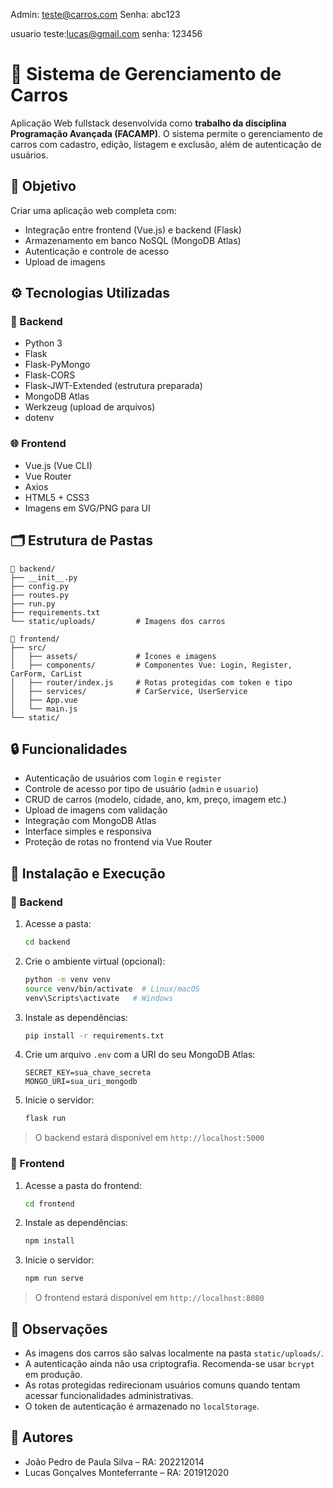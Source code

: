 Admin: teste@carros.com
Senha: abc123

usuario teste:lucas@gmail.com
senha: 123456

# 🚗 Sistema de Gerenciamento de Carros

Aplicação Web fullstack desenvolvida como **trabalho da disciplina Programação Avançada (FACAMP)**. O sistema permite o gerenciamento de carros com cadastro, edição, listagem e exclusão, além de autenticação de usuários.

## 🎯 Objetivo

Criar uma aplicação web completa com:
- Integração entre frontend (Vue.js) e backend (Flask)
- Armazenamento em banco NoSQL (MongoDB Atlas)
- Autenticação e controle de acesso
- Upload de imagens

## ⚙️ Tecnologias Utilizadas

### 📌 Backend
- Python 3
- Flask
- Flask-PyMongo
- Flask-CORS
- Flask-JWT-Extended (estrutura preparada)
- MongoDB Atlas
- Werkzeug (upload de arquivos)
- dotenv

### 🌐 Frontend
- Vue.js (Vue CLI)
- Vue Router
- Axios
- HTML5 + CSS3
- Imagens em SVG/PNG para UI

## 🗂️ Estrutura de Pastas

```
📁 backend/
├── __init__.py
├── config.py
├── routes.py
├── run.py
├── requirements.txt
└── static/uploads/         # Imagens dos carros

📁 frontend/
├── src/
│   ├── assets/             # Ícones e imagens
│   ├── components/         # Componentes Vue: Login, Register, CarForm, CarList
│   ├── router/index.js     # Rotas protegidas com token e tipo
│   ├── services/           # CarService, UserService
│   ├── App.vue
│   └── main.js
└── static/
```

## 🔒 Funcionalidades

- Autenticação de usuários com `login` e `register`
- Controle de acesso por tipo de usuário (`admin` e `usuario`)
- CRUD de carros (modelo, cidade, ano, km, preço, imagem etc.)
- Upload de imagens com validação
- Integração com MongoDB Atlas
- Interface simples e responsiva
- Proteção de rotas no frontend via Vue Router

## 🧪 Instalação e Execução

### 🔹 Backend

1. Acesse a pasta:
   ```bash
   cd backend
   ```

2. Crie o ambiente virtual (opcional):
   ```bash
   python -m venv venv
   source venv/bin/activate  # Linux/macOS
   venv\Scripts\activate   # Windows
   ```

3. Instale as dependências:
   ```bash
   pip install -r requirements.txt
   ```

4. Crie um arquivo `.env` com a URI do seu MongoDB Atlas:
   ```
   SECRET_KEY=sua_chave_secreta
   MONGO_URI=sua_uri_mongodb
   ```
    
5. Inicie o servidor:
   ```bash
   flask run
   ```

> O backend estará disponível em `http://localhost:5000`

### 🔹 Frontend

1. Acesse a pasta do frontend:
   ```bash
   cd frontend
   ```

2. Instale as dependências:
   ```bash
   npm install
   ```

3. Inicie o servidor:
   ```bash
   npm run serve
   ```

> O frontend estará disponível em `http://localhost:8080`

## 📌 Observações

- As imagens dos carros são salvas localmente na pasta `static/uploads/`.
- A autenticação ainda não usa criptografia. Recomenda-se usar `bcrypt` em produção.
- As rotas protegidas redirecionam usuários comuns quando tentam acessar funcionalidades administrativas.
- O token de autenticação é armazenado no `localStorage`.

## 👥 Autores

- João Pedro de Paula Silva – RA: 202212014  
- Lucas Gonçalves Monteferrante – RA: 201912020
